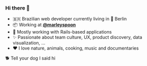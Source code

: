 ### Hi there 👋

- :brazil: Brazilian web developer currently living in :pretzel: Berlin
- :package: Working at [**@marleyspoon**](https://github.com/marleyspoon)
- :steam_locomotive: Mostly working with Rails-based applications
- :sparkles: Passionate about team culture, UX, product discovery, data visualization, ...
- :heart: I love nature, animals, cooking, music and documentaries

:dog2: Tell your dog I said hi
